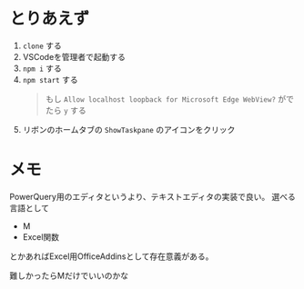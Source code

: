 # とりあえず

1. `clone` する
1. VSCodeを管理者で起動する
1. `npm i` する
1. `npm start` する
    > もし `Allow localhost loopback for Microsoft Edge WebView?` がでたら `y` する
1. リボンのホームタブの `ShowTaskpane` のアイコンをクリック

# メモ

PowerQuery用のエディタというより、テキストエディタの実装で良い。
選べる言語として

* M
* Excel関数

とかあればExcel用OfficeAddinsとして存在意義がある。

難しかったらMだけでいいのかな
